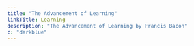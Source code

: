 ```yaml
---
title: "The Advancement of Learning"
linkTitle: Learning
description: "The Advancement of Learning by Francis Bacon"
c: "darkblue"
---
```

